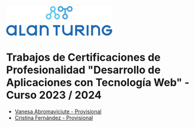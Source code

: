 <img height="80px" src="alan_turing_recortado.png">

# Trabajos de Certificaciones de Profesionalidad "Desarrollo de Aplicaciones con Tecnología Web" - Curso 2023 / 2024

* [Vanesa Abromaviciute - Provisional](www.loquesea.com)
* [Cristina Fernández - Provisional](www.loquesea.com)

